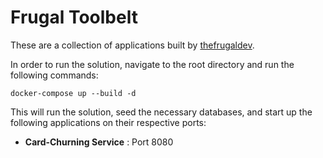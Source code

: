 # Frugal Toolbelt

These are a collection of applications built by [thefrugaldev](https://thefrugal.dev/).

In order to run the solution, navigate to the root directory and run the following commands:

`docker-compose up --build -d`

This will run the solution, seed the necessary databases, and start up the following applications on their respective ports:

- **Card-Churning Service** : Port 8080
